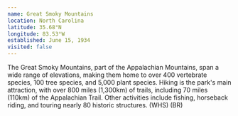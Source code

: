 ```yaml
---
name: Great Smoky Mountains
location: North Carolina
latitude: 35.68°N
longitude: 83.53°W
established: June 15, 1934
visited: false
---
```


The Great Smoky Mountains, part of the Appalachian Mountains, span a wide range of elevations, making them home to over 400 vertebrate species, 100 tree species, and 5,000 plant species. Hiking is the park's main attraction, with over 800 miles (1,300km) of trails, including 70 miles (110km) of the Appalachian Trail. Other activities include fishing, horseback riding, and touring nearly 80 historic structures. (WHS) (BR)
